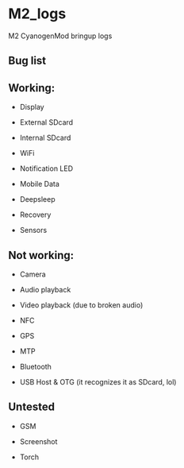 M2_logs
=======

M2 CyanogenMod bringup logs


Bug list
----------


Working:
--------

- Display

- External SDcard

- Internal SDcard

- WiFi

- Notification LED

- Mobile Data

- Deepsleep

- Recovery

- Sensors


Not working:
-----------
- Camera

- Audio playback

- Video playback (due to broken audio)

- NFC

- GPS

- MTP

- Bluetooth

- USB Host & OTG (it recognizes it as SDcard, lol)

Untested
----------

- GSM

- Screenshot

- Torch
